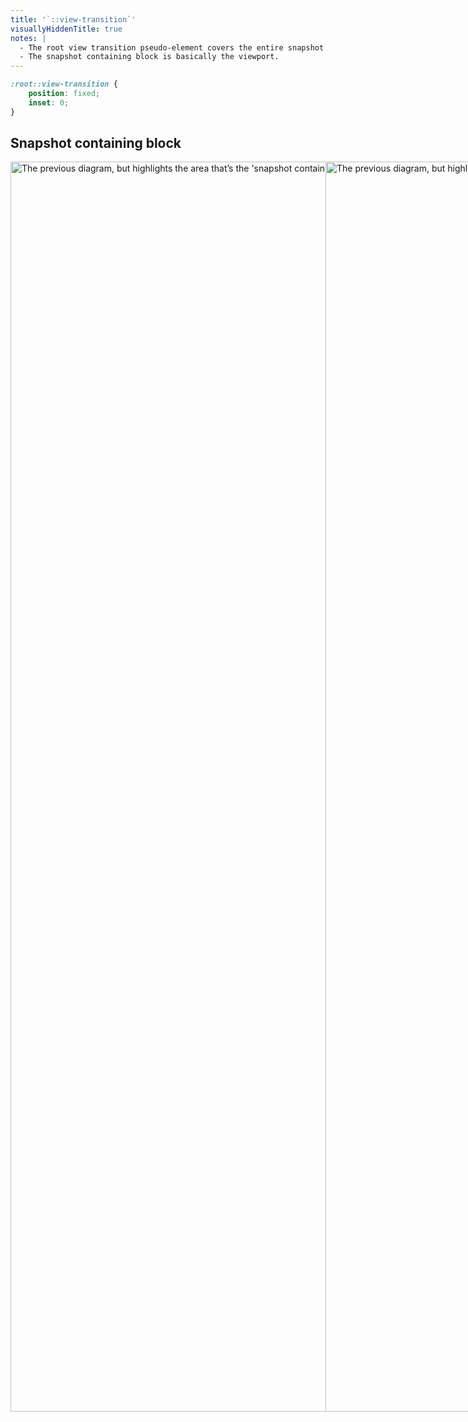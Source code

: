 ```yaml
---
title: '`::view-transition`'
visuallyHiddenTitle: true
notes: |
  - The root view transition pseudo-element covers the entire snapshot containing block so that each group pseudo-element can lay out relative to it.
  - The snapshot containing block is basically the viewport.
---
```


```css
:root::view-transition {
	position: fixed;
	inset: 0;
}
```

## Snapshot containing block

<div class="packed-images">
<img src="https://www.w3.org/TR/css-view-transitions-1/diagrams/phone-browser-snapshot-root.svg" width="200" height="335" class="phone" alt="The previous diagram, but highlights the area that’s the 'snapshot containing block', which includes everything except the top status bar and the bottom bar with the OS back button">
<img src="https://www.w3.org/TR/css-view-transitions-1/diagrams/desktop-browser-snapshot-root.svg" width="132.29" height="79.38" class="desktop" alt="The previous diagram, but highlights the area that’s the 'snapshot containing block', which includes the web content area and the scrollbars">
</div>
<style>
	.packed-images {
		display: flex;
		& * {
			block-size: 50vb;
			inline-size: auto;
		}
	}
</style>
